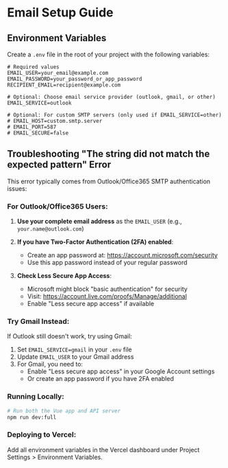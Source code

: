 # Email Setup Guide

## Environment Variables

Create a `.env` file in the root of your project with the following variables:

```
# Required values
EMAIL_USER=your_email@example.com
EMAIL_PASSWORD=your_password_or_app_password
RECIPIENT_EMAIL=recipient@example.com

# Optional: Choose email service provider (outlook, gmail, or other)
EMAIL_SERVICE=outlook

# Optional: For custom SMTP servers (only used if EMAIL_SERVICE=other)
# EMAIL_HOST=custom.smtp.server
# EMAIL_PORT=587
# EMAIL_SECURE=false
```

## Troubleshooting "The string did not match the expected pattern" Error

This error typically comes from Outlook/Office365 SMTP authentication issues:

### For Outlook/Office365 Users:

1. **Use your complete email address** as the `EMAIL_USER` (e.g., `your.name@outlook.com`)

2. **If you have Two-Factor Authentication (2FA) enabled**:
   - Create an app password at: https://account.microsoft.com/security
   - Use this app password instead of your regular password

3. **Check Less Secure App Access**:
   - Microsoft might block "basic authentication" for security
   - Visit: https://account.live.com/proofs/Manage/additional
   - Enable "Less secure app access" if available

### Try Gmail Instead:

If Outlook still doesn't work, try using Gmail:

1. Set `EMAIL_SERVICE=gmail` in your `.env` file
2. Update `EMAIL_USER` to your Gmail address
3. For Gmail, you need to:
   - Enable "Less secure app access" in your Google Account settings
   - Or create an app password if you have 2FA enabled

### Running Locally:

```bash
# Run both the Vue app and API server
npm run dev:full
```

### Deploying to Vercel:

Add all environment variables in the Vercel dashboard under Project Settings > Environment Variables. 